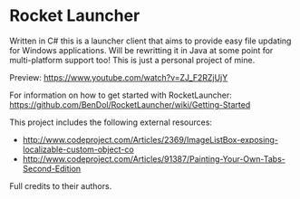 Rocket Launcher
=============

Written in C# this is a launcher client that aims to provide easy file updating for Windows applications. Will be rewritting it in Java at some point for multi-platform support too! This is just a personal project of mine.

Preview: https://www.youtube.com/watch?v=ZJ_F2RZjUjY

For information on how to get started with RocketLauncher: https://github.com/BenDol/RocketLauncher/wiki/Getting-Started

This project includes the following external resources:
* http://www.codeproject.com/Articles/2369/ImageListBox-exposing-localizable-custom-object-co
* http://www.codeproject.com/Articles/91387/Painting-Your-Own-Tabs-Second-Edition

Full credits to their authors.

